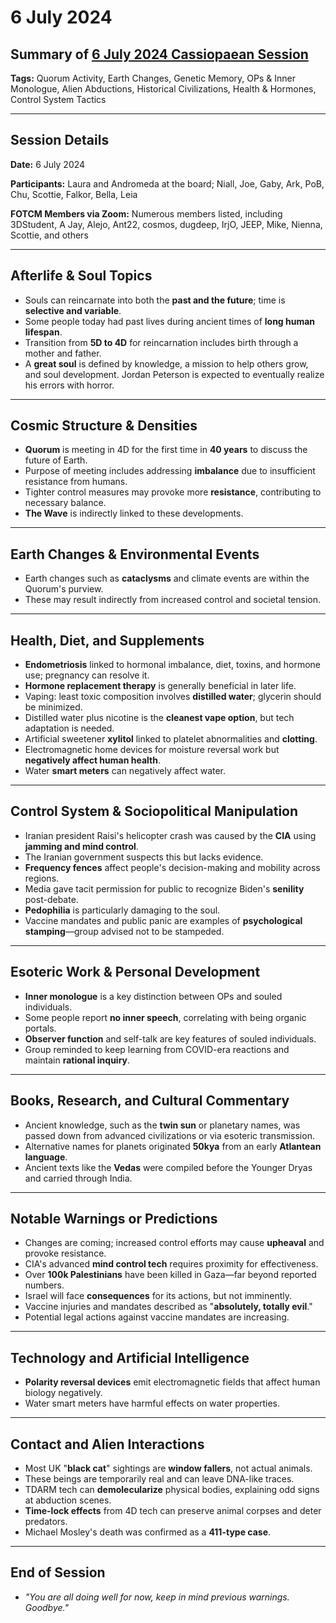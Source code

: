 # 6 July 2024

## Summary of [6 July 2024 Cassiopaean Session](https://cassiopaea.org/forum/threads/session-6-july-2024.54848/)

**Tags:** Quorum Activity, Earth Changes, Genetic Memory, OPs & Inner Monologue, Alien Abductions, Historical Civilizations, Health & Hormones, Control System Tactics

---

## Session Details

**Date:** 6 July 2024

**Participants:** Laura and Andromeda at the board; Niall, Joe, Gaby, Ark, PoB, Chu, Scottie, Falkor, Bella, Leia

**FOTCM Members via Zoom:** Numerous members listed, including 3DStudent, A Jay, Alejo, Ant22, cosmos, dugdeep, IrjO, JEEP, Mike, Nienna, Scottie, and others

---

## Afterlife & Soul Topics

- Souls can reincarnate into both the **past and the future**; time is **selective and variable**.
- Some people today had past lives during ancient times of **long human lifespan**.
- Transition from **5D to 4D** for reincarnation includes birth through a mother and father.
- A **great soul** is defined by knowledge, a mission to help others grow, and soul development. Jordan Peterson is expected to eventually realize his errors with horror.

---

## Cosmic Structure & Densities

- **Quorum** is meeting in 4D for the first time in **40 years** to discuss the future of Earth.
- Purpose of meeting includes addressing **imbalance** due to insufficient resistance from humans.
- Tighter control measures may provoke more **resistance**, contributing to necessary balance.
- **The Wave** is indirectly linked to these developments.

---

## Earth Changes & Environmental Events

- Earth changes such as **cataclysms** and climate events are within the Quorum's purview.
- These may result indirectly from increased control and societal tension.

---

## Health, Diet, and Supplements

- **Endometriosis** linked to hormonal imbalance, diet, toxins, and hormone use; pregnancy can resolve it.
- **Hormone replacement therapy** is generally beneficial in later life.
- Vaping: least toxic composition involves **distilled water**; glycerin should be minimized.
- Distilled water plus nicotine is the **cleanest vape option**, but tech adaptation is needed.
- Artificial sweetener **xylitol** linked to platelet abnormalities and **clotting**.
- Electromagnetic home devices for moisture reversal work but **negatively affect human health**.
- Water **smart meters** can negatively affect water.

---

## Control System & Sociopolitical Manipulation

- Iranian president Raisi's helicopter crash was caused by the **CIA** using **jamming and mind control**.
- The Iranian government suspects this but lacks evidence.
- **Frequency fences** affect people's decision-making and mobility across regions.
- Media gave tacit permission for public to recognize Biden's **senility** post-debate.
- **Pedophilia** is particularly damaging to the soul.
- Vaccine mandates and public panic are examples of **psychological stamping**—group advised not to be stampeded.

---

## Esoteric Work & Personal Development

- **Inner monologue** is a key distinction between OPs and souled individuals.
- Some people report **no inner speech**, correlating with being organic portals.
- **Observer function** and self-talk are key features of souled individuals.
- Group reminded to keep learning from COVID-era reactions and maintain **rational inquiry**.

---

## Books, Research, and Cultural Commentary

- Ancient knowledge, such as the **twin sun** or planetary names, was passed down from advanced civilizations or via esoteric transmission.
- Alternative names for planets originated **50kya** from an early **Atlantean language**.
- Ancient texts like the **Vedas** were compiled before the Younger Dryas and carried through India.

---

## Notable Warnings or Predictions

- Changes are coming; increased control efforts may cause **upheaval** and provoke resistance.
- CIA's advanced **mind control tech** requires proximity for effectiveness.
- Over **100k Palestinians** have been killed in Gaza—far beyond reported numbers.
- Israel will face **consequences** for its actions, but not imminently.
- Vaccine injuries and mandates described as "**absolutely, totally evil**."
- Potential legal actions against vaccine mandates are increasing.

---

## Technology and Artificial Intelligence

- **Polarity reversal devices** emit electromagnetic fields that affect human biology negatively.
- Water smart meters have harmful effects on water properties.

---

## Contact and Alien Interactions

- Most UK "**black cat**" sightings are **window fallers**, not actual animals.
- These beings are temporarily real and can leave DNA-like traces.
- TDARM tech can **demolecularize** physical bodies, explaining odd signs at abduction scenes.
- **Time-lock effects** from 4D tech can preserve animal corpses and deter predators.
- Michael Mosley's death was confirmed as a **411-type case**.

---

## End of Session

- *"You are all doing well for now, keep in mind previous warnings. Goodbye."*
